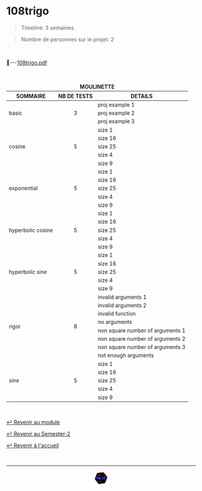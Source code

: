 # 108trigo

> Timeline: 3 semaines

> Nombre de personnes sur le projet: 2

<br>

📂---[108trigo.pdf](https://github.com/Studio-17/Epitech-Subjects/blob/main/Semester-2/B-MAT-200/108trigo/108trigo.pdf)


<br>


<table align="center">
    <thead>
        <tr>
            <td colspan="3" align="center"><strong>MOULINETTE</strong></td>
        </tr>
        <tr>
            <th>SOMMAIRE</th>
            <th>NB DE TESTS</th>
            <th>DETAILS</th>
        </tr>
    </thead>
    <tbody>
        <tr>
            <td rowspan="3">basic</td>
            <td rowspan="3" style="text-align: center;">3</td>
            <td>proj example 1</td>
        </tr>
    		<tr>
			<td>proj example 2</td>
		</tr>
		<tr>
			<td>proj example 3</td>
		</tr>
        <tr>
            <td rowspan="5">cosine</td>
            <td rowspan="5" style="text-align: center;">5</td>
            <td>size 1</td>
        </tr>
    		<tr>
			<td>size 16</td>
		</tr>
		<tr>
			<td>size 25</td>
		</tr>
		<tr>
			<td>size 4</td>
		</tr>
		<tr>
			<td>size 9</td>
		</tr>
        <tr>
            <td rowspan="5">exponential</td>
            <td rowspan="5" style="text-align: center;">5</td>
            <td>size 1</td>
        </tr>
    		<tr>
			<td>size 16</td>
		</tr>
		<tr>
			<td>size 25</td>
		</tr>
		<tr>
			<td>size 4</td>
		</tr>
		<tr>
			<td>size 9</td>
		</tr>
        <tr>
            <td rowspan="5">hyperbolic cosine</td>
            <td rowspan="5" style="text-align: center;">5</td>
            <td>size 1</td>
        </tr>
    		<tr>
			<td>size 16</td>
		</tr>
		<tr>
			<td>size 25</td>
		</tr>
		<tr>
			<td>size 4</td>
		</tr>
		<tr>
			<td>size 9</td>
		</tr>
        <tr>
            <td rowspan="5">hyperbolic sine</td>
            <td rowspan="5" style="text-align: center;">5</td>
            <td>size 1</td>
        </tr>
    		<tr>
			<td>size 16</td>
		</tr>
		<tr>
			<td>size 25</td>
		</tr>
		<tr>
			<td>size 4</td>
		</tr>
		<tr>
			<td>size 9</td>
		</tr>
        <tr>
            <td rowspan="8">rigor</td>
            <td rowspan="8" style="text-align: center;">8</td>
            <td>invalid arguments 1</td>
        </tr>
    		<tr>
			<td>invalid arguments 2</td>
		</tr>
		<tr>
			<td>invalid function</td>
		</tr>
		<tr>
			<td>no arguments</td>
		</tr>
		<tr>
			<td>non square number of arguments 1</td>
		</tr>
		<tr>
			<td>non square number of arguments 2</td>
		</tr>
		<tr>
			<td>non square number of arguments 3</td>
		</tr>
		<tr>
			<td>not enough arguments</td>
		</tr>
        <tr>
            <td rowspan="5">sine</td>
            <td rowspan="5" style="text-align: center;">5</td>
            <td>size 1</td>
        </tr>
    		<tr>
			<td>size 16</td>
		</tr>
		<tr>
			<td>size 25</td>
		</tr>
		<tr>
			<td>size 4</td>
		</tr>
		<tr>
			<td>size 9</td>
		</tr>
	</tbody>
</table>

<br>

[↩️ Revenir au module](https://github.com/Studio-17/Epitech-Subjects/blob/main/Semester-2/B-MAT-200)

[↩️ Revenir au Semester-2](https://github.com/Studio-17/Epitech-Subjects/blob/main/Semester-2)

[↩️ Revenir à l'accueil](https://github.com/Studio-17/Epitech-Subjects/)

<br>

---

<div align="center">

<a href="https://github.com/Studio-17" target="_blank"><img src="../../../assets/voc17.gif" width="40"></a>

</div>